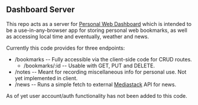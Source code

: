 ## Dashboard Server

This repo acts as a server for [Personal Web Dashboard](https://github.com/sgerpdx/personal-web-dashboard) which is intended to be a use-in-any-browser app for storing personal web bookmarks, as well as accessing local time and eventually, weather and news.

Currently this code provides for three endpoints:

- /bookmarks -- Fully accessible via the client-side code for CRUD routes.
  - /bookmarks/:id -- Usable with GET, PUT and DELETE.
- /notes -- Meant for recording miscellaneous info for personal use. Not yet implemented in client.
- /news -- Runs a simple fetch to external [Mediastack](https://mediastack.com/) API for news.

As of yet user account/auth functionality has not been added to this code.
